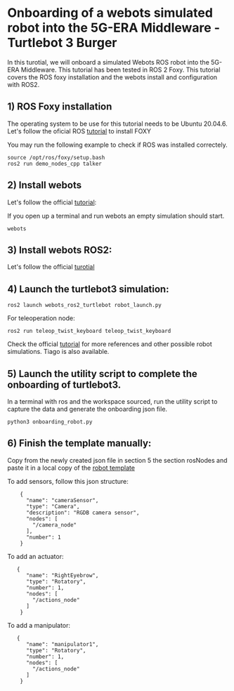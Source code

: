 # Onboarding of a webots simulated robot into the 5G-ERA Middleware - Turtlebot 3 Burger

In this turotial, we will onboard a simulated Webots ROS robot into the 5G-ERA Middleware. This tutorial has been tested in ROS 2 Foxy.
This tutorial covers the ROS foxy installation and the webots install and configuration with ROS2.

## 1) ROS Foxy installation

The operating system to be use for this tutorial needs to be Ubuntu 20.04.6. Let's follow the oficial ROS [tutorial](https://docs.ros.org/en/foxy/Installation/Ubuntu-Install-Debians.html) to install FOXY

You may run the following example to check if ROS was installed correctely.
```
source /opt/ros/foxy/setup.bash
ros2 run demo_nodes_cpp talker
```

## 2) Install webots

Let's follow the official [tutorial](https://cyberbotics.com/doc/guide/installation-procedure): 

If you open up a terminal and run webots an empty simulation should start.
```
webots
```

## 3) Install webots ROS2:

Let's follow the official [turotial](https://github.com/cyberbotics/webots_ros2/wiki/Linux-Installation-Guide)

## 4) Launch the turtlebot3 simulation:

```
ros2 launch webots_ros2_turtlebot robot_launch.py
```

For teleoperation node:
```
ros2 run teleop_twist_keyboard teleop_twist_keyboard
```

Check the official [tutorial](https://github.com/cyberbotics/webots_ros2/wiki/Example-TIAGo) for more references and other possible robot simulations. Tiago is also available.


## 5) Launch the utility script to complete the onboarding of turtlebot3.

In a terminal with ros and the workspace sourced, run the utility script to capture the data and generate the onboarding json file.

```
python3 onboarding_robot.py
```

## 6) Finish the template manually:

Copy from the newly created json file in section 5 the section rosNodes and paste it in a local copy of the [robot template](../User/Onboarding/robot_Onboarding_Template.json)

To add sensors, follow this json structure:
```
    {
      "name": "cameraSensor",
      "type": "Camera",
      "description": "RGDB camera sensor",
      "nodes": [
        "/camera_node"
      ],
      "number": 1
    }
```
To add an actuator:
```
   {
      "name": "RightEyebrow",
      "type": "Rotatory",
      "number": 1,
      "nodes": [
        "/actions_node"
      ]
    } 
```
To add a manipulator:
    
```
   {
      "name": "manipulator1",
      "type": "Rotatory",
      "number": 1,
      "nodes": [
        "/actions_node"
      ]
    } 
```

